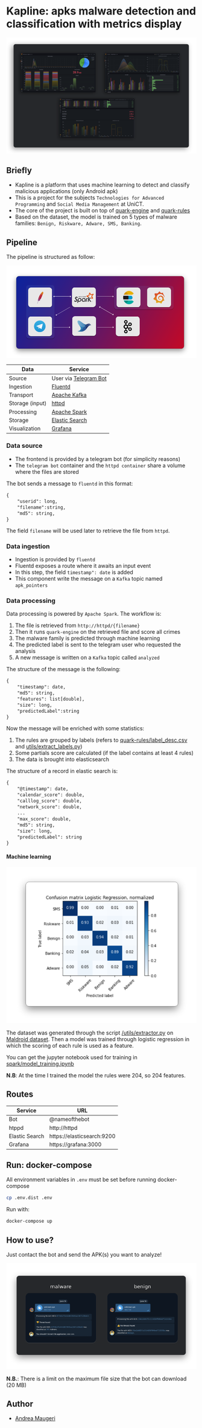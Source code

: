 # Kapline: apks malware detection and classification with metrics display

<img src="./docs/dashboard.png" style="zoom: 80%" >

## Briefly

- Kapline is a platform that uses machine learning to detect and classify malicious applications (only Android apk) 
- This is a project for the subjects `Technologies for Advanced Programming` and `Social Media Management` at UniCT.
- The core of the project is built on top of [quark-engine](https://github.com/quark-engine/quark-engine) and [quark-rules](https://github.com/quark-engine/quark-rules)
- Based on the dataset, the model is trained on 5 types of malware families: `Benign, Riskware, Adware, SMS, Banking`.

## Pipeline

The pipeline is structured as follow:

<img src="./docs/pipeline.png" style="zoom: 60%;" >


| Data              | Service                                                         |
|-------------------|-----------------------------------------------------------------|
| Source            | User via [Telegram Bot](https://core.telegram.org/bots/api)     |
| Ingestion         | [Fluentd](https://github.com/fluent/fluentd)                    |
| Transport         | [Apache Kafka](https://kafka.apache.org/)                       |
| Storage (input)   | [httpd](https://github.com/elastic/elasticsearch)               |
| Processing        | [Apache Spark](https://spark.apache.org/)                       |
| Storage           | [Elastic Search](https://httpd.apache.org/)                     |
| Visualization     | [Grafana](https://github.com/grafana/grafana)                   |


### Data source


- The frontend is provided by a telegram bot (for simplicity reasons)
- The `telegram bot` container and the `httpd container` share a volume where the files are stored

The bot sends a message to `fluentd` in this format:

```
{
    "userid": long,
    "filename":string,
    "md5": string,
}

```

The field `filename` will be used later to retrieve the file from `httpd`.


### Data ingestion

- Ingestion is provided by `fluentd`
- Fluentd exposes a route where it awaits an input event
- In this step, the field `timestamp": date` is added
- This component write the message on a `Kafka` topic named `apk_pointers`

### Data processing

Data processing is powered by `Apache Spark`. The workflow is:

1. The file is retrieved from `http://httpd/{filename}`
2. Then it runs `quark-engine` on the retrieved file and score all crimes
3. The malware family is predicted through machine learning
4. The predicted label is sent to the telegram user who requested the analysis
4. A new message is written on a `Kafka` topic called `analyzed`


The structure of the message is the following:

```
{
    "timestamp": date,
    "md5": string,
    "features": list[double],
    "size": long,
    "predictedLabel":string
}
```

Now the message will be enriched with some statistics:

1. The rules are grouped by labels (refers to [quark-rules/label_desc.csv](https://github.com/quark-engine/quark-rules/blob/master/label_desc.csv) and [utils/extract\_labels.py](./utils/extract_labels.py))
2. Some partials score are calculated (if the label contains at least 4 rules)
3. The data is brought into elasticsearch

The structure of a record in elastic search is:

```
{
    "@timestamp": date,
    "calendar_score": double,
    "calllog_score": double,
    "network_score": double,
    ...
    "max_score": double,
    "md5": string,
    "size": long,
    "predictedLabel": string
}
```

#### Machine learning

<img src="./docs/confusion_matrix.png" style="zoom: 80%;" >

The dataset was generated through the script [/utils/extractor.py](./utils/extractor.py) on [Maldroid dataset](https://www.unb.ca/cic/datasets/maldroid-2020.html).
Then a model was trained through logistic regression in which the scoring of each rule is used as a feature.

You can get the jupyter notebook used for training in [spark/model_training.ipynb](./spark/model_training.ipynb)

**N.B**: At the time I trained the model the rules were 204, so 204 features.


## Routes

| Service        | URL                        |
|----------------|----------------------------|
| Bot            | @nameofthebot              |
| htppd          | http://httpd               |
| Elastic Search | https://elasticsearch:9200 |
| Grafana        | https://grafana:3000       |


## Run: docker-compose

All environment variables in `.env` must be set before running docker-compose

```bash
cp .env.dist .env
```

Run with:

```bash
docker-compose up
```

## How to use?

Just contact the bot and send the APK(s) you want to analyze!

<img src="./docs/telegram.png" style="zoom: 80%;" >

**N.B.**: There is a limit on the maximum file size that the bot can download (20 MB)

## Author

- [Andrea Maugeri](https://github.com/v0lp3)
